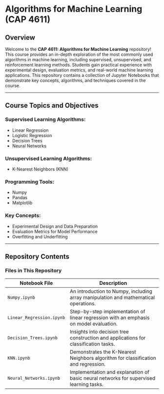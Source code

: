 # Algorithms for Machine Learning (CAP 4611)

## Overview

Welcome to the **CAP 4611: Algorithms for Machine Learning** repository! This course provides an in-depth exploration of the most commonly used algorithms in machine learning, including supervised, unsupervised, and reinforcement learning methods. Students gain practical experience with experimental design, evaluation metrics, and real-world machine learning applications. This repository contains a collection of Jupyter Notebooks that demonstrate key concepts, algorithms, and techniques covered in the course.

---

## Course Topics and Objectives

### Supervised Learning Algorithms:
- Linear Regression
- Logistic Regression
- Decision Trees
- Neural Networks

### Unsupervised Learning Algorithms:
- K-Nearest Neighbors (KNN)

### Programming Tools:
- Numpy
- Pandas
- Matplotlib

### Key Concepts:
- Experimental Design and Data Preparation
- Evaluation Metrics for Model Performance
- Overfitting and Underfitting

---

## Repository Contents

### Files in This Repository

| Notebook File              | Description                                                                 |
|----------------------------|-----------------------------------------------------------------------------|
| `Numpy.ipynb`              | An introduction to Numpy, including array manipulation and mathematical operations. |
| `Linear_Regression.ipynb`  | Step-by-step implementation of linear regression with an emphasis on model evaluation. |
| `Decision_Trees.ipynb`     | Insights into decision tree construction and applications for classification tasks. |
| `KNN.ipynb`                | Demonstrates the K-Nearest Neighbors algorithm for classification and regression. |
| `Neural_Networks.ipynb`    | Implementation and explanation of basic neural networks for supervised learning tasks. |
